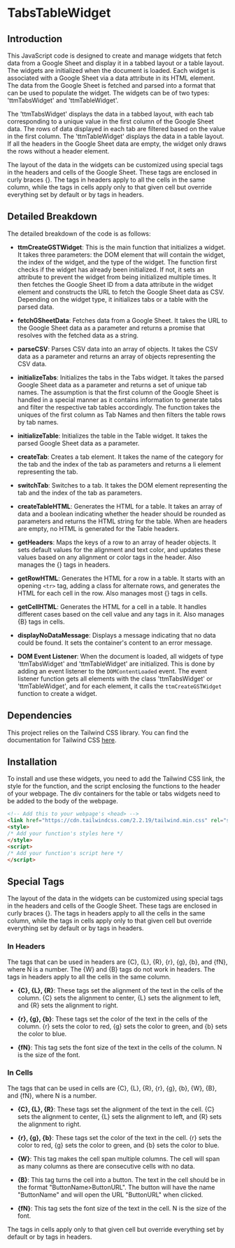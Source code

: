 # TabsTableWidget

## Introduction

This JavaScript code is designed to create and manage widgets that fetch data from a Google Sheet and display it in a tabbed layout or a table layout. The widgets are initialized when the document is loaded. Each widget is associated with a Google Sheet via a data attribute in its HTML element. The data from the Google Sheet is fetched and parsed into a format that can be used to populate the widget. The widgets can be of two types: 'ttmTabsWidget' and 'ttmTableWidget'.

The 'ttmTabsWidget' displays the data in a tabbed layout, with each tab corresponding to a unique value in the first column of the Google Sheet data. The rows of data displayed in each tab are filtered based on the value in the first column. The 'ttmTableWidget' displays the data in a table layout. If all the headers in the Google Sheet data are empty, the widget only draws the rows without a header element.

The layout of the data in the widgets can be customized using special tags in the headers and cells of the Google Sheet. These tags are enclosed in curly braces {}. The tags in headers apply to all the cells in the same column, while the tags in cells apply only to that given cell but override everything set by default or by tags in headers.

## Detailed Breakdown

The detailed breakdown of the code is as follows:

- **ttmCreateGSTWidget**: This is the main function that initializes a widget. It takes three parameters: the DOM element that will contain the widget, the index of the widget, and the type of the widget. The function first checks if the widget has already been initialized. If not, it sets an attribute to prevent the widget from being initialized multiple times. It then fetches the Google Sheet ID from a data attribute in the widget element and constructs the URL to fetch the Google Sheet data as CSV. Depending on the widget type, it initializes tabs or a table with the parsed data.

- **fetchGSheetData**: Fetches data from a Google Sheet. It takes the URL to the Google Sheet data as a parameter and returns a promise that resolves with the fetched data as a string.

- **parseCSV**: Parses CSV data into an array of objects. It takes the CSV data as a parameter and returns an array of objects representing the CSV data.

- **initializeTabs**: Initializes the tabs in the Tabs widget. It takes the parsed Google Sheet data as a parameter and returns a set of unique tab names. The assumption is that the first column of the Google Sheet is handled in a special manner as it contains information to generate tabs and filter the respective tab tables accordingly. The function takes the uniques of the first column as Tab Names and then filters the table rows by tab names.

- **initializeTable**: Initializes the table in the Table widget. It takes the parsed Google Sheet data as a parameter.

- **createTab**: Creates a tab element. It takes the name of the category for the tab and the index of the tab as parameters and returns a li element representing the tab.

- **switchTab**: Switches to a tab. It takes the DOM element representing the tab and the index of the tab as parameters.

- **createTableHTML**: Generates the HTML for a table. It takes an array of data and a boolean indicating whether the header should be rounded as parameters and returns the HTML string for the table. When are headers are empty, no HTML is generated for the Table headers.

- **getHeaders**: Maps the keys of a row to an array of header objects. It sets default values for the alignment and text color, and updates these values based on any alignment or color tags in the header. Also manages the {} tags in headers.

- **getRowHTML**: Generates the HTML for a row in a table. It starts with an opening `<tr>` tag, adding a class for alternate rows, and generates the HTML for each cell in the row. Also manages most {} tags in cells.

- **getCellHTML**: Generates the HTML for a cell in a table. It handles different cases based on the cell value and any tags in it. Also manages {B} tags in cells.

- **displayNoDataMessage**: Displays a message indicating that no data could be found. It sets the container's content to an error message.

- **DOM Event Listener**: When the document is loaded, all widgets of type 'ttmTabsWidget' and 'ttmTableWidget' are initialized. This is done by adding an event listener to the `DOMContentLoaded` event. The event listener function gets all elements with the class 'ttmTabsWidget' or 'ttmTableWidget', and for each element, it calls the `ttmCreateGSTWidget` function to create a widget.

## Dependencies

This project relies on the Tailwind CSS library. You can find the documentation for Tailwind CSS [here](https://tailwindcss.com/docs).

## Installation

To install and use these widgets, you need to add the Tailwind CSS link, the style for the function, and the script enclosing the functions to the header of your webpage. The div containers for the table or tabs widgets need to be added to the body of the webpage.

```html
<!-- Add this to your webpage's <head> -->
<link href="https://cdn.tailwindcss.com/2.2.19/tailwind.min.css" rel="stylesheet">
<style>
/* Add your function's styles here */
</style>
<script>
/* Add your function's script here */
</script>
```

## Special Tags

The layout of the data in the widgets can be customized using special tags in the headers and cells of the Google Sheet. These tags are enclosed in curly braces {}. The tags in headers apply to all the cells in the same column, while the tags in cells apply only to that given cell but override everything set by default or by tags in headers.

### In Headers

The tags that can be used in headers are {C}, {L}, {R}, {r}, {g}, {b}, and {fN}, where N is a number. The {W} and {B} tags do not work in headers. The tags in headers apply to all the cells in the same column.

- **{C}, {L}, {R}**: These tags set the alignment of the text in the cells of the column. {C} sets the alignment to center, {L} sets the alignment to left, and {R} sets the alignment to right.

- **{r}, {g}, {b}**: These tags set the color of the text in the cells of the column. {r} sets the color to red, {g} sets the color to green, and {b} sets the color to blue.

- **{fN}**: This tag sets the font size of the text in the cells of the column. N is the size of the font.

### In Cells

The tags that can be used in cells are {C}, {L}, {R}, {r}, {g}, {b}, {W}, {B}, and {fN}, where N is a number.

- **{C}, {L}, {R}**: These tags set the alignment of the text in the cell. {C} sets the alignment to center, {L} sets the alignment to left, and {R} sets the alignment to right.

- **{r}, {g}, {b}**: These tags set the color of the text in the cell. {r} sets the color to red, {g} sets the color to green, and {b} sets the color to blue.

- **{W}**: This tag makes the cell span multiple columns. The cell will span as many columns as there are consecutive cells with no data.

- **{B}**: This tag turns the cell into a button. The text in the cell should be in the format "ButtonName>ButtonURL". The button will have the name "ButtonName" and will open the URL "ButtonURL" when clicked.

- **{fN}**: This tag sets the font size of the text in the cell. N is the size of the font.

The tags in cells apply only to that given cell but override everything set by default or by tags in headers.
